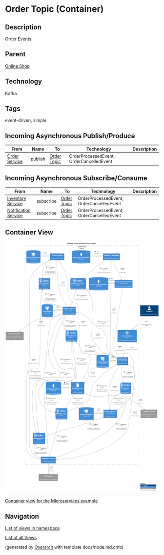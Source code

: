 
# Order Topic (Container)
## Description
Order Events

## Parent
[Online Shop](../../../../software-development/architecture/example/microservices/online-shop.md)

## Technology
Kafka

## Tags
event-driven, simple
## Incoming Asynchronous Publish/Produce 
| From | Name | To | Technology | Description |
|---|---|---|---|---|
| [Order Service](../../../../software-development/architecture/example/microservices/order-service.md) | publish | [Order Topic](../../../../software-development/architecture/example/microservices/order-topic.md) | OrderProcessedEvent, OrderCancelledEvent |
## Incoming Asynchronous Subscribe/Consume 
| From | Name | To | Technology | Description |
|---|---|---|---|---|
| [Inventory Service](../../../../software-development/architecture/example/microservices/inventory-service.md) | subscribe | [Order Topic](../../../../software-development/architecture/example/microservices/order-topic.md) | OrderProcessedEvent, OrderCancelledEvent |
| [Notification Service](../../../../software-development/architecture/example/microservices/notification-service.md) | subscribe | [Order Topic](../../../../software-development/architecture/example/microservices/order-topic.md) | OrderProcessedEvent, OrderCancelledEvent |

## Container View
![Container view for the Microservices example](../../../../software-development/architecture/example/microservices/container-view.png)

[Container view for the Microservices example](../../../../software-development/architecture/example/microservices/container-view.md)


## Navigation
[List of views in namespace](./views-in-namespace.md)

[List of all Views](../../../../views.md)


(generated by [Overarch](https://github.com/soulspace-org/overarch) with template docs/node.md.cmb)
